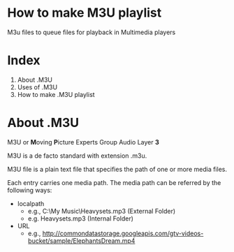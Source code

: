 # How to make M3U playlist

M3u files to queue files for playback in Multimedia players

# Index

1. About .M3U
2. Uses of .M3U
3. How to make .M3U playlist

# About .M3U

M3U or **M**oving **P**icture Experts Group Audio Layer **3**

M3U is a de facto standard with extension .m3u.

M3U file is a plain text file that specifies the path of one or more media files.

Each entry carries one media path. The media path can be referred by the following ways:

- localpath
	- e.g., C:\My Music\Heavysets.mp3 (External Folder)
	- e.g. Heavysets.mp3 (Internal Folder)
- URL
	- e.g., http://commondatastorage.googleapis.com/gtv-videos-bucket/sample/ElephantsDream.mp4
